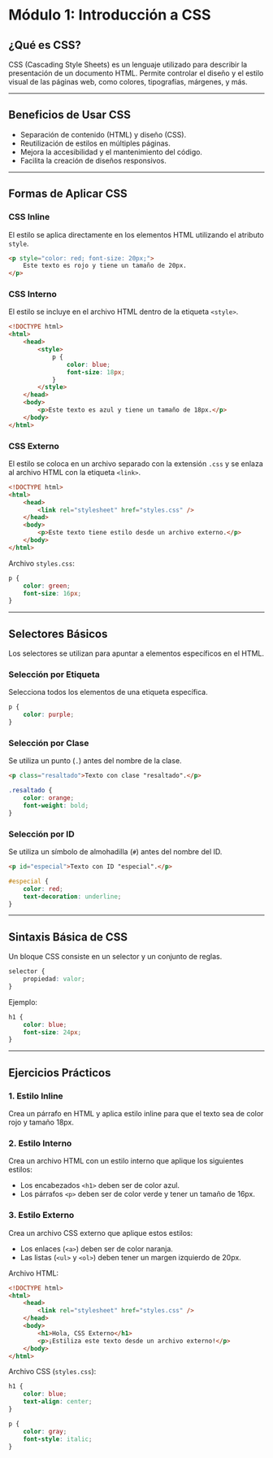 # Módulo 1: Introducción a CSS

## ¿Qué es CSS?

CSS (Cascading Style Sheets) es un lenguaje utilizado para describir la presentación de un documento HTML. Permite controlar el diseño y el estilo visual de las páginas web, como colores, tipografías, márgenes, y más.

---

## Beneficios de Usar CSS

-   Separación de contenido (HTML) y diseño (CSS).
-   Reutilización de estilos en múltiples páginas.
-   Mejora la accesibilidad y el mantenimiento del código.
-   Facilita la creación de diseños responsivos.

---

## Formas de Aplicar CSS

### CSS Inline

El estilo se aplica directamente en los elementos HTML utilizando el atributo `style`.

```html
<p style="color: red; font-size: 20px;">
    Este texto es rojo y tiene un tamaño de 20px.
</p>
```

### CSS Interno

El estilo se incluye en el archivo HTML dentro de la etiqueta `<style>`.

```html
<!DOCTYPE html>
<html>
    <head>
        <style>
            p {
                color: blue;
                font-size: 18px;
            }
        </style>
    </head>
    <body>
        <p>Este texto es azul y tiene un tamaño de 18px.</p>
    </body>
</html>
```

### CSS Externo

El estilo se coloca en un archivo separado con la extensión `.css` y se enlaza al archivo HTML con la etiqueta `<link>`.

```html
<!DOCTYPE html>
<html>
    <head>
        <link rel="stylesheet" href="styles.css" />
    </head>
    <body>
        <p>Este texto tiene estilo desde un archivo externo.</p>
    </body>
</html>
```

Archivo `styles.css`:

```css
p {
    color: green;
    font-size: 16px;
}
```

---

## Selectores Básicos

Los selectores se utilizan para apuntar a elementos específicos en el HTML.

### Selección por Etiqueta

Selecciona todos los elementos de una etiqueta específica.

```css
p {
    color: purple;
}
```

### Selección por Clase

Se utiliza un punto (`.`) antes del nombre de la clase.

```html
<p class="resaltado">Texto con clase "resaltado".</p>
```

```css
.resaltado {
    color: orange;
    font-weight: bold;
}
```

### Selección por ID

Se utiliza un símbolo de almohadilla (`#`) antes del nombre del ID.

```html
<p id="especial">Texto con ID "especial".</p>
```

```css
#especial {
    color: red;
    text-decoration: underline;
}
```

---

## Sintaxis Básica de CSS

Un bloque CSS consiste en un selector y un conjunto de reglas.

```css
selector {
    propiedad: valor;
}
```

Ejemplo:

```css
h1 {
    color: blue;
    font-size: 24px;
}
```

---

## Ejercicios Prácticos

### 1. Estilo Inline

Crea un párrafo en HTML y aplica estilo inline para que el texto sea de color rojo y tamaño 18px.

### 2. Estilo Interno

Crea un archivo HTML con un estilo interno que aplique los siguientes estilos:

-   Los encabezados `<h1>` deben ser de color azul.
-   Los párrafos `<p>` deben ser de color verde y tener un tamaño de 16px.

### 3. Estilo Externo

Crea un archivo CSS externo que aplique estos estilos:

-   Los enlaces (`<a>`) deben ser de color naranja.
-   Las listas (`<ul>` y `<ol>`) deben tener un margen izquierdo de 20px.

Archivo HTML:

```html
<!DOCTYPE html>
<html>
    <head>
        <link rel="stylesheet" href="styles.css" />
    </head>
    <body>
        <h1>Hola, CSS Externo</h1>
        <p>¡Estiliza este texto desde un archivo externo!</p>
    </body>
</html>
```

Archivo CSS (`styles.css`):

```css
h1 {
    color: blue;
    text-align: center;
}

p {
    color: gray;
    font-style: italic;
}
```

